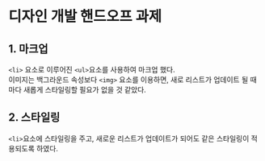 # 디자인 개발 핸드오프 과제

## 1. 마크업
`<li>` 요소로 이루어진 `<ul>`요소를 사용하여 마크업 했다.  
이미지는 백그라운드 속성보다 `<img>` 요소를 이용하면, 새로 리스트가 업데이트 될 때마다 
새롭게 스타일링할 필요가 없을 것 같았다.  


## 2. 스타일링
`<li>`요소에 스타일링을 주고, 새로운 리스트가 업데이트가 되어도 같은 스타일링이 적용되도록 하였다.